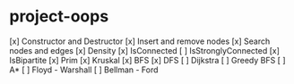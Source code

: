 # project-oops

[x] Constructor and Destructor
[x] Insert and remove nodes
[x] Search nodes and edges
[x] Density
[x] IsConnected
[ ] IsStronglyConnected
[x] IsBipartite
[x] Prim
[x] Kruskal
[x] BFS
[x] DFS 
[ ] Dijkstra
[ ] Greedy BFS
[ ] A*
[ ] Floyd - Warshall
[ ] Bellman - Ford
